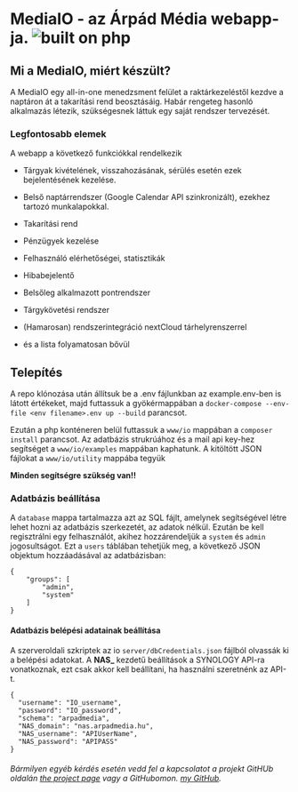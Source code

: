 
  

# MediaIO - az Árpád Média webapp-ja. ![built on php](https://badgen.net/badge/icon/php?icon=php&label)



  

## Mi a MediaIO, miért készült?

  

A MediaIO egy all-in-one menedzsment felület a raktárkezeléstől kezdve a naptáron át a takarítási rend beosztásáig. Habár rengeteg hasonló alkalmazás létezik, szükségesnek láttuk egy saját rendszer tervezését.

   

### Legfontosabb elemek

  

A webapp a következő funkciókkal rendelkezik

  

- Tárgyak kivételének, visszahozásának, sérülés esetén ezek bejelentésének kezelése.

- Belső naptárrendszer (Google Calendar API szinkronizált), ezekhez tartozó munkalapokkal.

- Takarítási rend

- Pénzügyek kezelése

- Felhasználó elérhetőségei, statisztikák

- Hibabejelentő

- Belsőleg alkalmazott pontrendszer

- Tárgykövetési rendszer

- (Hamarosan) rendszerintegráció nextCloud tárhelyrenszerrel

- és a lista folyamatosan bővül

  

## Telepítés

A repo klónozása után állítsuk be a .env fájlunkban az example.env-ben is látott értékeket, majd futtassuk a gyökérmappában a `docker-compose --env-file <env filename>.env up --build` parancsot.

Ezután a php konténeren belül futtassuk  a `www/io` mappában a `composer install` parancsot. 
Az adatbázis strukrúához és a mail api key-hez segítséget a `www/io/examples` mappában kaphatunk. A kitöltött JSON fájlokat a `www/io/utility` mappába tegyük

**Minden segítségre szükség van!!**

### Adatbázis beállítása

A `database` mappa tartalmazza azt az SQL fájlt, amelynek segítségével létre lehet hozni az adatbázis szerkezetét, az adatok nélkül. Ezután be kell regisztrálni egy felhasználót, akihez hozzárendeljük a `system` és `admin` jogosultságot. Ezt a `users` táblában tehetjük meg, a következő JSON objektum hozzáadásával az adatbázisban:
```
{
    "groups": [
        "admin",
        "system"
    ]
}
```

#### Adatbázis belépési adatainak beállítása
A szerveroldali szkriptek az io `server/dbCredentials.json` fájlból olvassák ki a belépési adatokat. A **NAS_** kezdetű beállítások a SYNOLOGY API-ra vonatkoznak, ezt csak akkor kell beállítani, ha használni szeretnénk az API-t.

```
{
  "username": "IO_username",
  "password": "IO_password",
  "schema": "arpadmedia",
  "NAS_domain": "nas.arpadmedia.hu",
  "NAS_username": "APIUserName",
  "NAS_password": "APIPASS"
}

```
  

###### Bármilyen egyéb kérdés esetén vedd fel a kapcsolatot a projekt GitHUb oldalán [the project page](https://github.com/gutasiadam/mediaio  "the project's page") vagy a GitHubomon. [my GitHub](https://github.com/gutasiadam  "my GitHub").